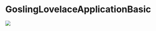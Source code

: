 # GoslingLovelaceApplicationBasic
![](https://github.com/PengfeiMiao/GoslingLovelaceApplicationBasic/part1_demo.gif)
